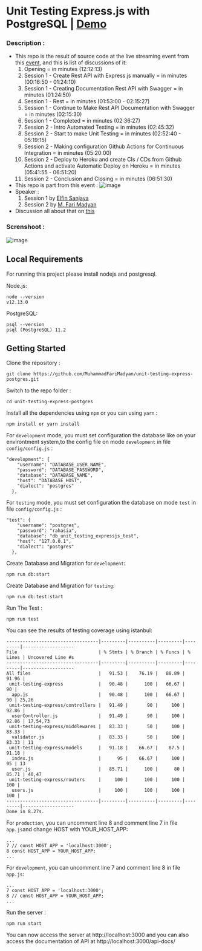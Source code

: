 # Unit Testing Express.js with PostgreSQL | [Demo](https://unit-test-express-postgres.herokuapp.com/api-docs)
### Description :
- This repo is the result of source code at the live streaming event from this [event](https://www.twitch.tv/videos/558640300), and this is list of discussions of it:
  1. Opening = in minutes (12:12:13)
  2. Session 1 - Create Rest API with Express.js manually = in minutes (00:16:50 - 01:24:10)
  3. Session 1 - Creating Documentation Rest API with Swagger = in minutes (01:24:50)
  4. Session 1 - Rest = in minutes (01:53:00 - 02:15:27)
  5. Session 1 - Continue to Make Rest API Documentation with Swagger = in minutes (02:15:30)
  6. Session 1 - Completed = in minutes (02:36:27)
  7. Session 2 - Intro Automated Testing = in minutes (02:45:32)
  8. Session 2 - Start to make Unit Testing = in minutes (02:52:40 - 05:19:15)
  9. Session 2 - Making configuration Github Actions for Continuous Integration = in minutes (05:20:00)
  10. Session 2 - Deploy to Heroku and create CIs / CDs from Github Actions and activate Automatic Deploy on Heroku =
  in minutes (05:41:55 - 06:51:20)
  11. Session 2 - Conclusion and Closing = in minutes (06:51:30)
- This repo is part from this event : 
![image](https://dicodingacademy.blob.core.windows.net/eventimages/2020022507465221be19857ca150a93515c8d0782bd5f7.jpg)
- Speaker : 
  1. Session 1 by [Elfin Sanjaya](https://github.com/elfinsanjaya12)
  2. Session 2 by [M. Fari Madyan](https://github.com/MuhammadFariMadyan)
- Discussion all about that on [this](https://www.dicoding.com/events/2988/documentations)

### Screnshoot : 
![image](https://user-images.githubusercontent.com/7545546/75762344-18603c80-5d6d-11ea-9f7e-f0942b85cec4.png) 

## Local Requirements
For running this project please install nodejs and postgresql.

Node.js:
```
node --version
v12.13.0
```
PostgreSQL:
```
psql --version
psql (PostgreSQL) 11.2
```

## Getting Started
Clone the repository :
```
git clone https://github.com/MuhammadFariMadyan/unit-testing-express-postgres.git
```
Switch to the repo folder :
```
cd unit-testing-express-postgres
```
Install all the dependencies using `npm` or you can using `yarn` :
```
npm install or yarn install
```
For `development` mode, you must set configuration the database like on your environtment system,to the config file on mode `development` in file `config/config.js` :
```
"development": {
    "username": "DATABASE_USER_NAME",
    "password": "DATABASE_PASSWORD",
    "database": "DATABASE_NAME",
    "host": "DATABASE_HOST",
    "dialect": "postgres"
  },
```
For `testing` mode, you must set configuration the database on mode `test` in file `config/config.js` :
```
"test": {
    "username": "postgres",
    "password": "rahasia",
    "database": "db_unit_testing_expressjs_test",
    "host": "127.0.0.1",
    "dialect": "postgres"
  },
```
Create Database and Migration for `development`:
```
npm run db:start
```
Create Database and Migration for `testing`:
```
npm run db:test:start
```
Run The Test :

```
npm run test
```
You can see the results of  testing coverage using istanbul:
```
----------------------------------|---------|----------|---------|---------|-------------------
File                              | % Stmts | % Branch | % Funcs | % Lines | Uncovered Line #s
----------------------------------|---------|----------|---------|---------|-------------------
All files                         |   91.53 |    76.19 |   88.89 |   91.96 | 
 unit-testing-express             |   90.48 |      100 |   66.67 |      90 | 
  app.js                          |   90.48 |      100 |   66.67 |      90 | 25,26
 unit-testing-express/controllers |   91.49 |       90 |     100 |   92.86 | 
  userController.js               |   91.49 |       90 |     100 |   92.86 | 17,54,73
 unit-testing-express/middlewares |   83.33 |       50 |     100 |   83.33 | 
  validator.js                    |   83.33 |       50 |     100 |   83.33 | 11
 unit-testing-express/models      |   91.18 |    66.67 |    87.5 |   91.18 | 
  index.js                        |      95 |    66.67 |     100 |      95 | 13
  user.js                         |   85.71 |      100 |      80 |   85.71 | 40,47
 unit-testing-express/routers     |     100 |      100 |     100 |     100 | 
  users.js                        |     100 |      100 |     100 |     100 | 
----------------------------------|---------|----------|---------|---------|-------------------
Done in 8.27s.
```
For `production`, you can uncomment line 8 and comment line 7 in file `app.js`and change HOST with YOUR_HOST_APP:
```
...
7 // const HOST_APP = 'localhost:3000';
8 const HOST_APP = YOUR_HOST_APP;
...
```
For `development`, you can uncomment line 7 and comment line 8 in file `app.js`:
```
...
7 const HOST_APP = 'localhost:3000';
8 // const HOST_APP = YOUR_HOST_APP;
...
```
Run the server :
```
npm run start
```
You can now access the server at http://localhost:3000 and you can also access the documentation of API at http://localhost:3000/api-docs/
